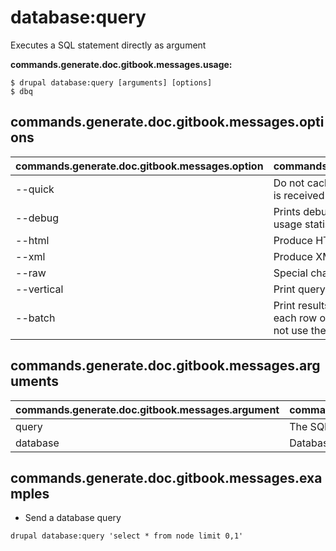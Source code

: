 # database:query
Executes a SQL statement directly as argument

**commands.generate.doc.gitbook.messages.usage:**
```
$ drupal database:query [arguments] [options]
$ dbq
```

## commands.generate.doc.gitbook.messages.options
commands.generate.doc.gitbook.messages.option | commands.generate.doc.gitbook.messages.details
-------|-------------
--quick | Do not cache each query result, print each row as it is received
--debug | Prints debugging information and memory and CPU usage statistics when the program exits
--html | Produce HTML output
--xml | Produce XML output
--raw | Special characters are not escaped in the output.
--vertical | Print query output rows vertically
--batch | Print results using tab as the column separator, with each row on a new line. With this option, mysql does not use the history file

## commands.generate.doc.gitbook.messages.arguments
commands.generate.doc.gitbook.messages.argument | commands.generate.doc.gitbook.messages.details
---------|-------------
query | The SQL statement to execute
database | Database key from settings.php

## commands.generate.doc.gitbook.messages.examples
* Send a database query
```
drupal database:query 'select * from node limit 0,1'
```
